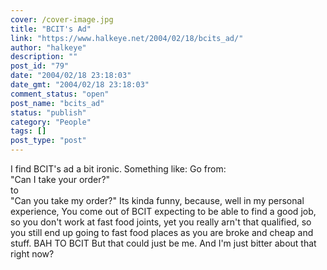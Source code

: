 ```yaml
---
cover: /cover-image.jpg
title: "BCIT's Ad"
link: "https://www.halkeye.net/2004/02/18/bcits_ad/"
author: "halkeye"
description: ""
post_id: "79"
date: "2004/02/18 23:18:03"
date_gmt: "2004/02/18 23:18:03"
comment_status: "open"
post_name: "bcits_ad"
status: "publish"
category: "People"
tags: []
post_type: "post"
---
```


I find BCIT's ad a bit ironic. Something like: Go from:  
"Can I take your order?"  
to  
"Can you take my order?" Its kinda funny, because, well in my personal experience, You come out of BCIT expecting to be able to find a good job, so you don't work at fast food joints, yet you really arn't that qualified, so you still end up going to fast food places as you are broke and cheap and stuff. BAH TO BCIT But that could just be me. And I'm just bitter about that right now?